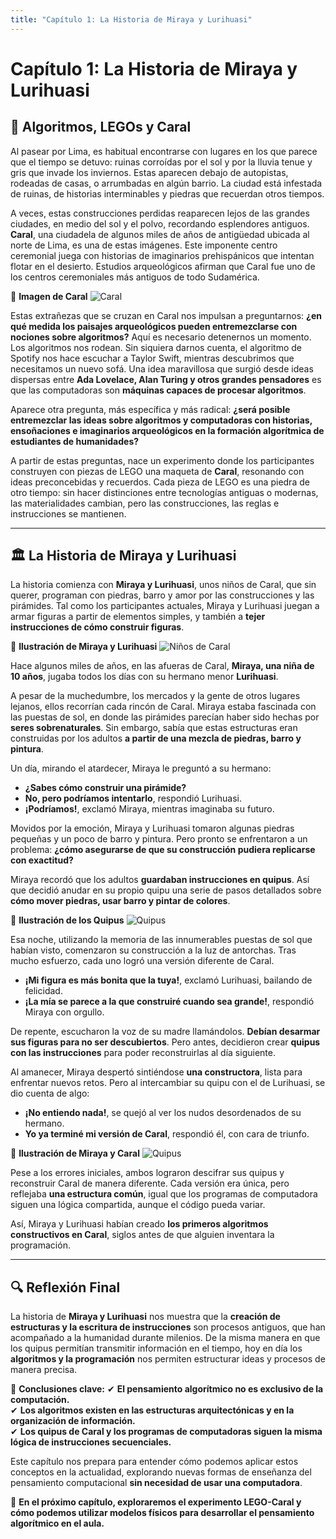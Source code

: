 ```yaml
---
title: "Capítulo 1: La Historia de Miraya y Lurihuasi"
---
```


# **Capítulo 1: La Historia de Miraya y Lurihuasi**

## 📜 Algoritmos, LEGOs y Caral

Al pasear por Lima, es habitual encontrarse con lugares en los que parece que el tiempo se detuvo: ruinas corroídas por el sol y por la lluvia tenue y gris que invade los inviernos. Estas aparecen debajo de autopistas, rodeadas de casas, o arrumbadas en algún barrio. La ciudad está infestada de ruinas, de historias interminables y piedras que recuerdan otros tiempos.

A veces, estas construcciones perdidas reaparecen lejos de las grandes ciudades, en medio del sol y el polvo, recordando esplendores antiguos. **Caral**, una ciudadela de algunos miles de años de antigüedad ubicada al norte de Lima, es una de estas imágenes. Este imponente centro ceremonial juega con historias de imaginarios prehispánicos que intentan flotar en el desierto. Estudios arqueológicos afirman que Caral fue uno de los centros ceremoniales más antiguos de todo Sudamérica.

📌 **Imagen de Caral**
![Caral](images/caral.png)

Estas extrañezas que se cruzan en Caral nos impulsan a preguntarnos: **¿en qué medida los paisajes arqueológicos pueden entremezclarse con nociones sobre algoritmos?** Aquí es necesario detenernos un momento. Los algoritmos nos rodean. Sin siquiera darnos cuenta, el algoritmo de Spotify nos hace escuchar a Taylor Swift, mientras descubrimos que necesitamos un nuevo sofá. Una idea maravillosa que surgió desde ideas dispersas entre **Ada Lovelace, Alan Turing y otros grandes pensadores** es que las computadoras son **máquinas capaces de procesar algoritmos**.

Aparece otra pregunta, más específica y más radical: **¿será posible entremezclar las ideas sobre algoritmos y computadoras con historias, ensoñaciones e imaginarios arqueológicos en la formación algorítmica de estudiantes de humanidades?** 

A partir de estas preguntas, nace un experimento donde los participantes construyen con piezas de LEGO una maqueta de **Caral**, resonando con ideas preconcebidas y recuerdos. Cada pieza de LEGO es una piedra de otro tiempo: sin hacer distinciones entre tecnologías antiguas o modernas, las materialidades cambian, pero las construcciones, las reglas e instrucciones se mantienen.

---

## **🏛 La Historia de Miraya y Lurihuasi**

La historia comienza con **Miraya y Lurihuasi**, unos niños de Caral, que sin querer, programan con piedras, barro y amor por las construcciones y las pirámides. Tal como los participantes actuales, Miraya y Lurihuasi juegan a armar figuras a partir de elementos simples, y también a **tejer instrucciones de cómo construir figuras**.

📌 **Ilustración de Miraya y Lurihuasi**
![Niños de Caral](images/ninos_caral.jpg)

Hace algunos miles de años, en las afueras de Caral, **Miraya, una niña de 10 años**, jugaba todos los días con su hermano menor **Lurihuasi**.

A pesar de la muchedumbre, los mercados y la gente de otros lugares lejanos, ellos recorrían cada rincón de Caral. Miraya estaba fascinada con las puestas de sol, en donde las pirámides parecían haber sido hechas por **seres sobrenaturales**. Sin embargo, sabía que estas estructuras eran construidas por los adultos **a partir de una mezcla de piedras, barro y pintura**.

Un día, mirando el atardecer, Miraya le preguntó a su hermano:

- **¿Sabes cómo construir una pirámide?**  
- **No, pero podríamos intentarlo**, respondió Lurihuasi.  
- **¡Podríamos!**, exclamó Miraya, mientras imaginaba su futuro.

Movidos por la emoción, Miraya y Lurihuasi tomaron algunas piedras pequeñas y un poco de barro y pintura. Pero pronto se enfrentaron a un problema: **¿cómo asegurarse de que su construcción pudiera replicarse con exactitud?** 

Miraya recordó que los adultos **guardaban instrucciones en quipus**. Así que decidió anudar en su propio quipu una serie de pasos detallados sobre **cómo mover piedras, usar barro y pintar de colores**.

📌 **Ilustración de los Quipus**
![Quipus](images/quipus_caral.jpg)

Esa noche, utilizando la memoria de las innumerables puestas de sol que habían visto, comenzaron su construcción a la luz de antorchas. Tras mucho esfuerzo, cada uno logró una versión diferente de Caral.

- **¡Mi figura es más bonita que la tuya!**, exclamó Lurihuasi, bailando de felicidad.  
- **¡La mía se parece a la que construiré cuando sea grande!**, respondió Miraya con orgullo.

De repente, escucharon la voz de su madre llamándolos. **Debían desarmar sus figuras para no ser descubiertos**. Pero antes, decidieron crear **quipus con las instrucciones** para poder reconstruirlas al día siguiente.

Al amanecer, Miraya despertó sintiéndose **una constructora**, lista para enfrentar nuevos retos. Pero al intercambiar su quipu con el de Lurihuasi, se dio cuenta de algo:

- **¡No entiendo nada!**, se quejó al ver los nudos desordenados de su hermano.  
- **Yo ya terminé mi versión de Caral**, respondió él, con cara de triunfo.

📌 **Ilustración de Miraya y Caral**
![Quipus](images/miraya_caral.jpg)

Pese a los errores iniciales, ambos lograron descifrar sus quipus y reconstruir Caral de manera diferente. Cada versión era única, pero reflejaba **una estructura común**, igual que los programas de computadora siguen una lógica compartida, aunque el código pueda variar.

Así, Miraya y Lurihuasi habían creado **los primeros algoritmos constructivos en Caral**, siglos antes de que alguien inventara la programación.

---

## 🔍 **Reflexión Final**

La historia de **Miraya y Lurihuasi** nos muestra que la **creación de estructuras y la escritura de instrucciones** son procesos antiguos, que han acompañado a la humanidad durante milenios. De la misma manera en que los quipus permitían transmitir información en el tiempo, hoy en día los **algoritmos y la programación** nos permiten estructurar ideas y procesos de manera precisa.

📌 **Conclusiones clave:**
✔ **El pensamiento algorítmico no es exclusivo de la computación.**  
✔ **Los algoritmos existen en las estructuras arquitectónicas y en la organización de información.**  
✔ **Los quipus de Caral y los programas de computadoras siguen la misma lógica de instrucciones secuenciales.**

Este capítulo nos prepara para entender cómo podemos aplicar estos conceptos en la actualidad, explorando nuevas formas de enseñanza del pensamiento computacional **sin necesidad de usar una computadora**.

🚀 **En el próximo capítulo, exploraremos el experimento LEGO-Caral y cómo podemos utilizar modelos físicos para desarrollar el pensamiento algorítmico en el aula.**


